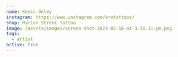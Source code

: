 ```yaml
---
name: Kevin Onley
instagram: https://www.instagram.com/krotattoos/
shop: Marion Street Tattoo
image: /assets/images/screen-shot-2023-02-16-at-3.30.11-pm.png
tags:
  - artist
active: true
---
```

